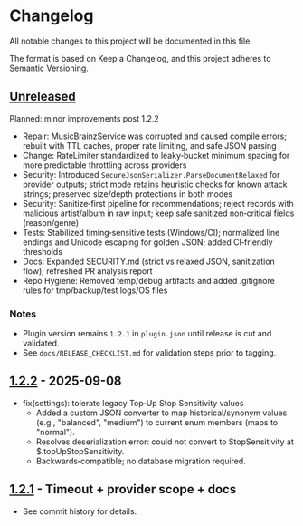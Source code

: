 # Changelog

All notable changes to this project will be documented in this file.

The format is based on Keep a Changelog, and this project adheres to Semantic Versioning.

## [Unreleased]

Planned: minor improvements post 1.2.2

- Repair: MusicBrainzService was corrupted and caused compile errors; rebuilt with TTL caches, proper rate limiting, and safe JSON parsing
- Change: RateLimiter standardized to leaky‑bucket minimum spacing for more predictable throttling across providers
- Security: Introduced `SecureJsonSerializer.ParseDocumentRelaxed` for provider outputs; strict mode retains heuristic checks for known attack strings; preserved size/depth protections in both modes
- Security: Sanitize‑first pipeline for recommendations; reject records with malicious artist/album in raw input; keep safe sanitized non‑critical fields (reason/genre)
- Tests: Stabilized timing‑sensitive tests (Windows/CI); normalized line endings and Unicode escaping for golden JSON; added CI‑friendly thresholds
- Docs: Expanded SECURITY.md (strict vs relaxed JSON, sanitization flow); refreshed PR analysis report
- Repo Hygiene: Removed temp/debug artifacts and added .gitignore rules for tmp/backup/test logs/OS files

### Notes

- Plugin version remains `1.2.1` in `plugin.json` until release is cut and validated.
- See `docs/RELEASE_CHECKLIST.md` for validation steps prior to tagging.

## [1.2.2] - 2025-09-08

- fix(settings): tolerate legacy Top‑Up Stop Sensitivity values
  - Added a custom JSON converter to map historical/synonym values (e.g., "balanced", "medium") to current enum members (maps to "normal").
  - Resolves deserialization error: could not convert to StopSensitivity at $.topUpStopSensitivity.
  - Backwards‑compatible; no database migration required.

## [1.2.1] - Timeout + provider scope + docs

- See commit history for details.

[Unreleased]: https://github.com/RicherTunes/Brainarr/compare/main...HEAD
[1.2.2]: https://github.com/RicherTunes/Brainarr/compare/v1.2.1...v1.2.2
[1.2.1]: https://github.com/RicherTunes/Brainarr/compare/v1.2.0...v1.2.1

